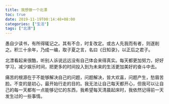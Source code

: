 ```yaml
---
title: 我想做一个北漂
toc: true
date: 2019-11-19T00:14:48+08:00
categories: ["生活"]
tags: ["北漂"]
---
```


愚自少读书，有所得辄记之。其有不合，时复改定。或古人先我而有者，则遂削之。积三十余年，乃成一编，取子夏之言，名曰《日知录》，以正后之君子。

北漂看起来很酷，听别人诉说远远没有自己体会来得真实。每天都更加努力，好好学习，减少娱乐时间，把更多的时间投入到为未来的生活更加美好的奋斗中去。

痛苦的根源在于不能够解决自己的问题，问题解决，皆大欢喜，问题产生，愁眉苦脸。不变的是初心，最开始行走的目的。我无法让自己每天都开心，但我可以让自己的每一天都有一点能够记忆的东西，我希望每天清晨起床时，我依然记得前一天发生过的一些事情。
